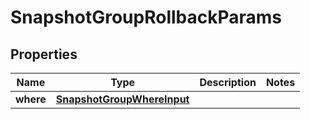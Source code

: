 

# SnapshotGroupRollbackParams


## Properties

Name | Type | Description | Notes
------------ | ------------- | ------------- | -------------
**where** | [**SnapshotGroupWhereInput**](SnapshotGroupWhereInput.md) |  | 



